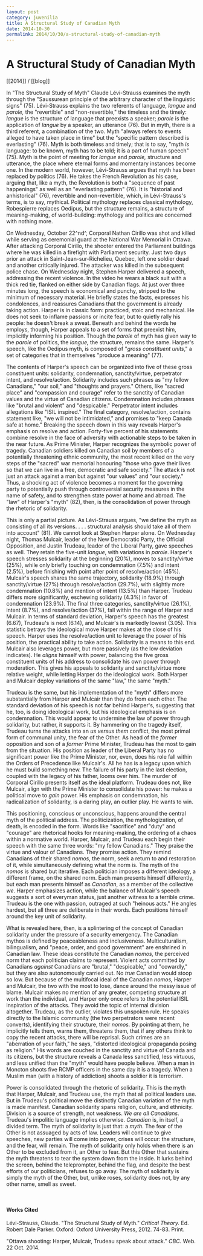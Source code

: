 ```yaml
---
layout: post
category: juvenilia
title: A Structural Study of Canadian Myth
date: 2014-10-30
permalink: 2014/10/30/a-structural-study-of-canadian-myth
---
```


# A Structural Study of Canadian Myth

[[2014]] / [[blog]]

In "The Structural Study of Myth" Claude Lévi-Strauss examines the myth through the "Saussurean principle of the arbitrary character of the linguistic signs" (75). Lévi-Strauss explains the two referents of language, *langue* and *parole,* the "revertible" and "non-revertible," the timeless and the timely: *langue* is the structure of language that preexists a speaker; *parole* is the application of *langue* by a speaker, an utterance (76). But in myth, there is a third referent, a combination of the two. Myth "always refers to events alleged to have taken place in time" but the "specific pattern described is everlasting" (76). Myth is both timeless and timely; that is to say, "myth *is* language: to be known, myth has to be told; it is a part of human speech" (75). Myth is the point of meeting for *langue* and *parole,* structure and utterance, the place where eternal forms and momentary instances become one. In the modern world, however, Lévi-Strauss argues that myth has been replaced by politics (76). He takes the French Revolution as his case, arguing that, like a myth, the Revolution is both a "sequence of past happenings" as well as an "everlasting pattern" (76). It is "historial and anhistorical" (76), revertible and non-revertible, which, in Lévi-Strauss's terms, is to say, mythical. Political mythology replaces classical mythology, Robespierre replaces Oedipus, but the structure remains, a structure of meaning-making, of world-building: mythology and politics are concerned with nothing more.

On Wednesday, October 22^nd^, Corporal Nathan Cirillo was shot and killed while serving as ceremonial guard at the National War Memorial in Ottawa. After attacking Corporal Cirillo, the shooter entered the Parliament buildings where he was killed in a firefight with Parliament security. Just two days prior an attack in Saint-Jean-sur-Richelieu, Quebec, left one soldier dead and another critically injured. The attacker was killed in the subsequent police chase. On Wednesday night, Stephen Harper delivered a speech, addressing the recent violence. In the video he wears a black suit with a thick red tie, flanked on either side by Canadian flags. At just over three minutes long, the speech is economical and punchy, stripped to the minimum of necessary material. He briefly states the facts, expresses his condolences, and reassures Canadians that the government is already taking action. Harper is in classic form: practiced, stoic and mechanical. He does not seek to inflame passions or incite fear, but to quietly rally his people: he doesn't break a sweat. Beneath and behind the words he employs, though, Harper appeals to a set of forms that preexist him, implicitly informing his position. Though the *parole* of myth has given way to the *parole* of politics, the *langue,* the structure, remains the same. Harper's speech, like the Oedipus myth, is composed of "*gross constituent units*," a set of categories that in themselves "produce a meaning" (77).

The contents of Harper's speech can be organized into five of these gross constituent units: solidarity, condemnation, sanctity/virtue, perpetrator intent, and resolve/action. Solidarity includes such phrases as "my fellow Canadians," "our soil," and "thoughts and prayers." Others, like "sacred place" and "compassion and courage" refer to the sanctity of Canadian values and the virtue of Canadian citizens. Condemnation includes phrases like "brutal and violent" and "despicable." Perpetrator intent includes allegations like "ISIL inspired." The final category, resolve/action, contains statement like, "we will not be intimidated," and promises to "keep Canada safe at home." Breaking the speech down in this way reveals Harper's emphasis on resolve and action. Forty-five percent of his statements combine resolve in the face of adversity with actionable steps to be taken in the near future. As Prime Minister, Harper recognizes the symbolic power of tragedy. Canadian soldiers killed on Canadian soil by members of a potentially threatening ethnic community, the most recent killed on the very steps of the "sacred" war memorial honouring "those who gave their lives so that we can live in a free, democratic and safe society." The attack is not just an attack against a man but against "our values" and "our society." Thus, a shocking act of violence becomes a moment for the governing party to potentially push through controversial security measures in the name of safety, and to strengthen state power at home and abroad. The "law" of Harper's "myth" (82), then, is the consolidation of power through the rhetoric of solidarity.

This is only a partial picture. As Lévi-Strauss argues, "we define the myth as consisting of all its versions. . . . structural analysis should take all of them into account" (81). We cannot look at Stephen Harper alone. On Wednesday night, Thomas Mulcair, leader of the New Democratic Party, the Official Opposition, and Justin Trudeau, leader of the Liberal Party, gave speeches as well. They retain the five-unit *langue*, with variations in *parole*. Harper's speech stresses solidarity at the beginning (20%), moves to sanctity/virtue (25%), while only briefly touching on condemnation (7.5%) and intent (2.5%), before finishing with point after point of resolve/action (45%). Mulcair's speech shares the same trajectory, solidarity (18.9%) through sanctity/virtue (27%) through resolve/action (29.7%), with slightly more condemnation (10.8%) and mention of intent (13.5%) than Harper. Trudeau differs more significantly, eschewing solidarity (4.3%) in favor of condemnation (23.9%). The final three categories, sanctity/virtue (26.1%), intent (8.7%), and resolve/action (37%), fall within the range of Harper and Mulcair. In terms of standard deviation, Harper's speech has the greatest (6.67), Trudeau's is next (6.14), and Mulcair's is markedly lowest (3.05). This statistic betrays the ideological move Harper makes at the close of his speech. Harper uses the resolve/action unit to leverage the power of his position, the practical ability to take action. Solidarity is a means to this end. Mulcair also leverages power, but more passively (as the low deviation indicates). He *aligns* himself with power, balancing the five gross constituent units of his address to consolidate his own power through moderation. This gives his appeals to solidarity and sanctity/virtue more relative weight, while letting Harper do the ideological work. Both Harper and Mulcair deploy variations of the same "law," the same "myth."

Trudeau is the same, but his implementation of the "myth" differs more substantially from Harper and Mulcair than they do from each other. The standard deviation of his speech is not far behind Harper's, suggesting that he, too, is doing ideological work, but his ideological emphasis is on condemnation. This would appear to undermine the law of power through solidarity, but rather, it supports it. By hammering on the tragedy itself, Trudeau turns the attacks into an *us versus them* conflict, the most primal form of communal unity, the fear of the Other. As head of the *former* opposition and son of a *former* Prime Minister, Trudeau has the most to gain from the situation. His position as leader of the Liberal Party has no significant power like the Prime Minister, nor, even, does his role fall within the Orders of Precedence like Mulcair's. All he has is a legacy upon which he must build something new. The failure of his party in the last election, coupled with the legacy of his father, looms over him. The murder of Corporal Cirillo presents itself as the ideal platform. Trudeau does not, like Mulcair, align with the Prime Minister to consolidate his power: he makes a political move to *gain* power. His emphasis on condemnation, his radicalization of solidarity, is a daring play, an outlier play. He wants to win.

This positioning, conscious or unconscious, happens around the central myth of the political address. The politicization, the mythologization, of death, is encoded in the form. Words like "sacrifice" and "duty" and "courage" are rhetorical hooks for meaning-making, the ordering of a chaos within a normative world. Harper, Mulcair, and Trudeau each begin their speech with the same three words: "my fellow Canadians." They praise the virtue and valour of Canadians. They promise action. They remind Canadians of their shared *nomos*, the norm, seek a return to and restoration of it, while simultaneously defining what the norm is. The myth of the *nomos* is shared but iterative. Each politician imposes a different ideology, a different frame, on the shared norm. Each man presents himself differently, but each man presents himself as *Canadian*, as a member of the collective *we*. Harper emphasizes action, while the balance of Mulcair's speech suggests a sort of everyman status, just another witness to a terrible crime. Trudeau is the one with passion, outraged at such "heinous acts." He angles hardest, but all three are deliberate in their words. Each positions himself around the key unit of solidarity.

What is revealed here, then, is a splintering of the concept of Canadian solidarity under the pressure of a security emergency. The Canadian mythos is defined by peaceableness and inclusiveness. Multiculturalism, bilingualism, and "peace, order, and good government" are enshrined in Canadian law. These ideas constitute the Canadian *nomos,* the perceived norm that each politician claims to represent. Violent acts committed *by* Canadians *against* Canadians are "brutal," "despicable," and "cowardly," but they are also autonomously carried out. No *true* Canadian would stoop so low. But because of the multifocal ideal of the Canadian *nomos,* Harper and Mulcair, the two with the most to lose, dance around the messy issue of blame. Mulcair makes no mention of any greater, competing structure at work than the individual, and Harper only once refers to the potential ISIL inspiration of the attacks. They avoid the topic of internal division altogether. Trudeau, as the outlier, violates this unspoken rule. He speaks directly to the Islamic community (the two perpetrators were recent converts), identifying their structure, their *nomos.* By pointing at them, he implicitly tells them, warns them, threatens them, that if any others think to copy the recent attacks, there will be reprisal. Such crimes are an "aberration of your faith," he says, "distorted ideological propaganda posing as religion." His words are couched in the sanctity and virtue of Canada and its citizens, but the structure reveals a Canada less sanctified, less virtuous, and less unified than the "myth" would have people believe. When a man in Moncton shoots five RCMP officers in the same day it is a tragedy. When a Muslim man (with a history of addiction) shoots a soldier it is terrorism.

Power is consolidated through the rhetoric of solidarity. This is the myth that Harper, Mulcair, and Trudeau use, the myth that all political leaders use. But in Trudeau's political move the distinctly Canadian variation of the myth is made manifest. Canadian solidarity spans religion, culture, and ethnicity. Division is a source of strength, not weakness. *We are all Canadians*. Trudeau's impolitic language implies otherwise. *Canadian* is, in itself, a divided term. The myth of solidarity is just that: a *myth*. The fear of the Other is not assuaged by acts of law. Leaders will continue to give speeches, new parties will come into power, crises will occur: the structure, and the fear, will remain. The myth of solidarity only holds when there is an Other to be excluded from it, an Other to fear. But this Other that sustains the myth threatens to tear the system down from the inside. It lurks behind the screen, behind the teleprompter, behind the flag, and despite the best efforts of our politicians, refuses to go away. The myth of solidarity is simply the myth of the Other, but, unlike roses, solidarity does not, by any other name, smell as sweet.

<br>

#### Works Cited

Lévi-Strauss, Claude. "The Structural Study of Myth." *Critical Theory.* Ed. Robert Dale Parker. Oxford: Oxford University Press, 2012. 74-83. Print.

"Ottawa shooting: Harper, Mulcair, Trudeau speak about attack." *CBC.* Web. 22 Oct. 2014.
